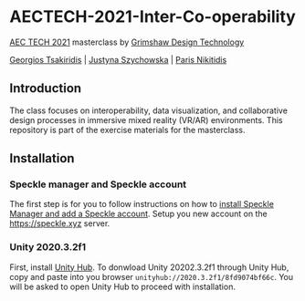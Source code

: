 # AECTECH-2021-Inter-Co-operability
[AEC TECH 2021](https://www.aectech.us/program) masterclass by [Grimshaw Design Technology](https://grimshaw.global/)

[Georgios Tsakiridis](https://www.linkedin.com/in/georgiostsakiridis/) | [Justyna Szychowska](https://www.linkedin.com/in/justynaszychowska/) | [Paris Nikitidis](https://www.linkedin.com/in/paris-nikitidis-875992150/)

 
## Introduction
The class focuses on interoperability, data visualization, and collaborative design processes in immersive mixed reality (VR/AR) environments. This repository is part of the exercise materials for the masterclass. 

## Installation
### Speckle manager and Speckle account
The first step is for you to follow instructions on how to [install Speckle Manager and add a Speckle account](https://speckle.guide/user/manager.html).
Setup you new account on the https://speckle.xyz server. 

### Unity 2020.3.2f1
First, install [Unity Hub](https://unity3d.com/get-unity/download). To donwload Unity 20202.3.2f1 through Unity Hub, copy and paste into you browser ```unityhub://2020.3.2f1/8fd9074bf66c```. You will be asked to open Unity Hub to proceed with installation. 

